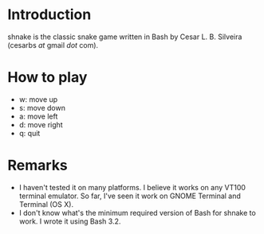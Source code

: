 # Introduction #

shnake is the classic snake game written in Bash
by Cesar L. B. Silveira (cesarbs _at_ gmail _dot_ com).

# How to play #

* w: move up
* s: move down
* a: move left
* d: move right
* q: quit

# Remarks #

* I haven't tested it on many platforms. I believe it works on any VT100
  terminal emulator. So far, I've seen it work on GNOME Terminal and
  Terminal (OS X).
* I don't know what's the minimum required version of Bash for shnake to
  work. I wrote it using Bash 3.2.
